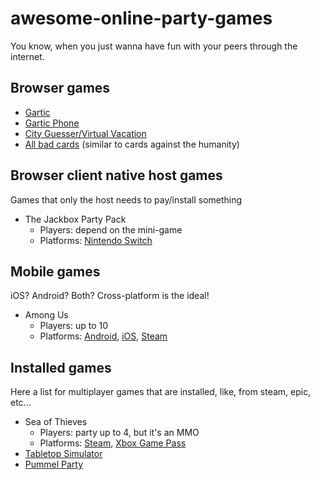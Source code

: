 # awesome-online-party-games
You know, when you just wanna have fun with your peers through the internet.

## Browser games

- [Gartic](https://gartic.io/)
- [Gartic Phone](https://garticphone.com/)
- [City Guesser/Virtual Vacation](https://virtualvacation.us/private-room)
- [All bad cards](https://allbad.cards/) (similar to cards against the humanity)

## Browser client native host games

Games that only the host needs to pay/install something

- The Jackbox Party Pack
  - Players: depend on the mini-game
  - Platforms: [Nintendo Switch](https://www.nintendo.com/games/detail/the-jackbox-party-pack-switch/)

## Mobile games

iOS? Android? Both? Cross-platform is the ideal!

- Among Us
  - Players: up to 10
  - Platforms: [Android](https://play.google.com/store/apps/details?id=com.innersloth.spacemafia&hl=en&gl=US), [iOS](https://apps.apple.com/us/app/among-us/id1351168404), [Steam](https://store.steampowered.com/app/945360/Among_Us/)

## Installed games

Here a list for multiplayer games that are installed, like, from steam, epic, etc...

- Sea of Thieves
  - Players: party up to 4, but it's an MMO
  - Platforms: [Steam](https://store.steampowered.com/app/1172620/Sea_of_Thieves/), [Xbox Game Pass](https://www.xbox.com/pt-BR/games/sea-of-thieves)
- [Tabletop Simulator](https://store.steampowered.com/app/286160/Tabletop_Simulator/)
- [Pummel Party](https://store.steampowered.com/app/880940/Pummel_Party/)
